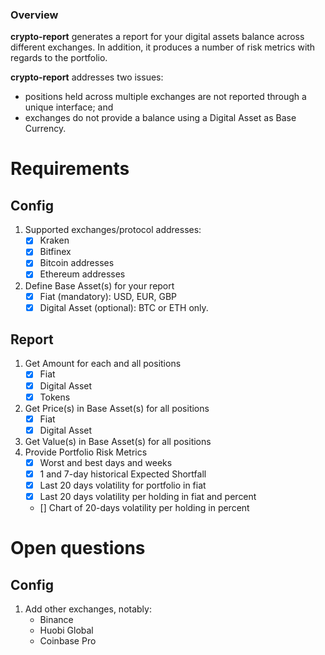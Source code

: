 ### Overview
**crypto-report** generates a report for your digital assets balance across different exchanges. In addition, it produces a number of risk metrics with regards to the portfolio.

**crypto-report** addresses two issues:

* positions held across multiple exchanges are not reported through a unique interface; and
* exchanges do not provide a balance using a Digital Asset as Base Currency.

# Requirements
## Config
1. Supported exchanges/protocol addresses:
    * [x] Kraken
    * [x] Bitfinex
    * [x] Bitcoin addresses
    * [x] Ethereum addresses
2. Define Base Asset(s) for your report
    * [x] Fiat (mandatory): USD, EUR, GBP
    * [x] Digital Asset (optional): BTC or ETH only.

## Report
1. Get Amount for each and all positions
    * [x] Fiat
    * [x] Digital Asset
    * [x] Tokens
2. Get Price(s) in Base Asset(s) for all positions
    * [x] Fiat
    * [x] Digital Asset
3. Get Value(s) in Base Asset(s) for all positions
4. Provide Portfolio Risk Metrics
    * [x] Worst and best days and weeks
    * [x] 1 and 7-day historical Expected Shortfall
    * [x] Last 20 days volatility for portfolio in fiat
    * [x] Last 20 days volatility per holding in fiat and percent
    * [] Chart of 20-days volatility per holding in percent

# Open questions
## Config
1. Add other exchanges, notably:
    * Binance
    * Huobi Global
    * Coinbase Pro
